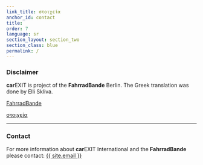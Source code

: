 ```yaml
---
link_title: στοιχεία
anchor_id: contact
title:
order: 7
language: sr
section_layout: section_two
section_class: blue
permalink: /
---
```


### Disclaimer
**car**EXIT is project of the **FahrradBande** Berlin. The Greek translation was done by Elli Skliva.

<a href="http://mitradgelegenheit.org/" target="_blank">FahrradBande</a>

[στοιχεία](/de/impressum.html)

***

### Contact
For more information about **car**EXIT International and the **FahrradBande** please contact:
<a href="mailto:{{ site.email }}">{{ site.email }}</a>
